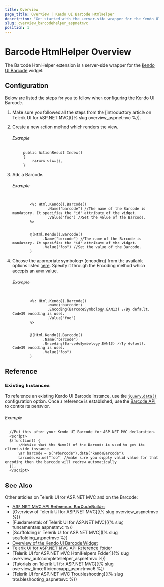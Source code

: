 ```yaml
---
title: Overview
page_title: Overview | Kendo UI Barcode HtmlHelper
description: "Get started with the server-side wrapper for the Kendo UI Barcode widget for ASP.NET MVC."
slug: overview_barcodehelper_aspnetmvc
position: 1
---
```


# Barcode HtmlHelper Overview

The Barcode HtmlHelper extension is a server-side wrapper for the [Kendo UI Barcode](https://demos.telerik.com/kendo-ui/barcode/index) widget.

## Configuration

Below are listed the steps for you to follow when configuring the Kendo UI Barcode.

1. Make sure you followed all the steps from the [introductory article on Telerik UI for ASP.NET MVC]({% slug overview_aspnetmvc %}).

1. Create a new action method which renders the view.

    ###### Example

            public ActionResult Index()
            {
                return View();
            }

1. Add a Barcode.

    ###### Example

    ```tab-ASPX

            <%: Html.Kendo().Barcode()
                    .Name("barcode") //The name of the Barcode is mandatory. It specifies the "id" attribute of the widget.
                    .Value("foo") //Set the value of the Barcode.
            %>
    ```
    ```tab-Razor

            @(Html.Kendo().Barcode()
                  .Name("barcode") //The name of the Barcode is mandatory. It specifies the "id" attribute of the widget.
                  .Value("foo") //Set the value of the Barcode.
            )
    ```

1. Choose the appropriate symbology (encoding) from the available options listed [here](http://docs.telerik.com/kendo-ui/api/javascript/dataviz/ui/barcode#configuration-type). Specify it through the Encoding method which accepts an `enum` value.

    ###### Example

    ```tab-ASPX

            <%: Html.Kendo().Barcode()
                    .Name("barcode")
                    .Encoding(BarcodeSymbology.EAN13) //By default, Code39 encoding is used.
                    .Value("foo")
            %>
    ```
    ```tab-Razor

            @(Html.Kendo().Barcode()
                  .Name("barcode")
                  .Encoding(BarcodeSymbology.EAN13) //By default, Code39 encoding is used.
                  .Value("foo")
            )
    ```

## Reference

### Existing Instances

To reference an existing Kendo UI Barcode instance, use the [`jQuery.data()`](http://api.jquery.com/jQuery.data/) configuration option. Once a reference is established, use the [Barcode API](http://docs.telerik.com/kendo-ui/api/javascript/dataviz/ui/barcode#methods) to control its behavior.

###### Example

      //Put this after your Kendo UI Barcode for ASP.NET MVC declaration.
      <script>
      $(function() {
          //Notice that the Name() of the Barcode is used to get its client-side instance.
          var barcode = $("#barcode").data("kendoBarcode");
          barcode.value("foo") //make sure you supply valid value for that encoding then the barcode will redraw automatically
      });
      </script>

## See Also

Other articles on Telerik UI for ASP.NET MVC and on the Barcode:

* [ASP.NET MVC API Reference: BarCodeBuilder](http://docs.telerik.com/aspnet-mvc/api/Kendo.Mvc.UI.Fluent/BarcodeBuilder)
* [Overview of Telerik UI for ASP.NET MVC]({% slug overview_aspnetmvc %})
* [Fundamentals of Telerik UI for ASP.NET MVC]({% slug fundamentals_aspnetmvc %})
* [Scaffolding in Telerik UI for ASP.NET MVC]({% slug scaffolding_aspnetmvc %})
* [Overview of the Kendo UI Barcode Widget](http://docs.telerik.com/kendo-ui/controls/barcodes/barcode/overview)
* [Telerik UI for ASP.NET MVC API Reference Folder](http://docs.telerik.com/kendo-ui/api/Kendo.Mvc/AggregateFunction)
* [Telerik UI for ASP.NET MVC HtmlHelpers Folder]({% slug overview_autocompletehelper_aspnetmvc %})
* [Tutorials on Telerik UI for ASP.NET MVC]({% slug overview_timeefficiencyapp_aspnetmvc6 %})
* [Telerik UI for ASP.NET MVC Troubleshooting]({% slug troubleshooting_aspnetmvc %})
